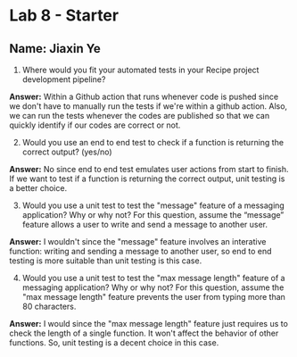 # Lab 8 - Starter
## Name: Jiaxin Ye<br>
1) Where would you fit your automated tests in your Recipe project development pipeline? <br>

**Answer:** Within a Github action that runs whenever code is pushed since we don't have to manually run the tests if we're within a github action. Also, we can run the tests whenever the codes are published so that we can quickly identify if our codes are correct or not. <br>

2) Would you use an end to end test to check if a function is returning the correct output? (yes/no) <br>

**Answer:** No since end to end test emulates user actions from start to finish. If we want to test if a function is returning the correct output, unit testing is a better choice. <br>

3) Would you use a unit test to test the "message" feature of a messaging application? Why or why not? For this question, assume the “message” feature allows a user to write and send a message to another user. <br>

**Answer:** I wouldn't since the "message" feature involves an interative function: writing and sending a message to another user, so end to end testing is more suitable than unit testing is this case. <br>

4) Would you use a unit test to test the "max message length" feature of a messaging application? Why or why not? For this question, assume the "max message length" feature prevents the user from typing more than 80 characters. <br>

**Answer:** I would since the "max message length" feature just requires us to check the length of a single function. It won't affect the behavior of other functions. So, unit testing is a decent choice in this case. <br>

